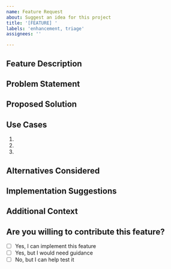 ```yaml
---
name: Feature Request
about: Suggest an idea for this project
title: '[FEATURE] '
labels: 'enhancement, triage'
assignees: ''

---
```


## Feature Description
<!-- A clear and concise description of the feature you'd like -->

## Problem Statement
<!-- Describe the problem this feature would solve -->

## Proposed Solution
<!-- Describe how you'd like this to work -->

## Use Cases
<!-- Provide specific examples of how this feature would be used -->
1.
2.
3.

## Alternatives Considered
<!-- Describe any alternative solutions or features you've considered -->

## Implementation Suggestions
<!-- If you have ideas on how this could be implemented -->

## Additional Context
<!-- Add any other context, mockups, or examples about the feature request -->

## Are you willing to contribute this feature?
- [ ] Yes, I can implement this feature
- [ ] Yes, but I would need guidance
- [ ] No, but I can help test it

